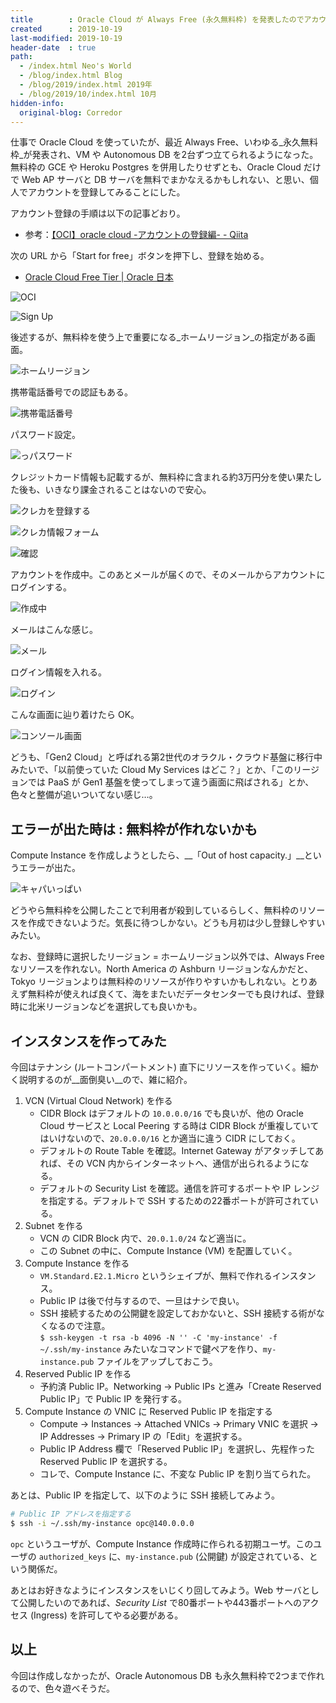 ```yaml
---
title        : Oracle Cloud が Always Free (永久無料枠) を発表したのでアカウント登録してみたが、無料枠が少ない
created      : 2019-10-19
last-modified: 2019-10-19
header-date  : true
path:
  - /index.html Neo's World
  - /blog/index.html Blog
  - /blog/2019/index.html 2019年
  - /blog/2019/10/index.html 10月
hidden-info:
  original-blog: Corredor
---
```


仕事で Oracle Cloud を使っていたが、最近 Always Free、いわゆる_永久無料枠_が発表され、VM や Autonomous DB を2台ずつ立てられるようになった。無料枠の GCE や Heroku Postgres を併用したりせずとも、Oracle Cloud だけで Web AP サーバと DB サーバを無料でまかなえるかもしれない、と思い、個人でアカウントを登録してみることにした。

アカウント登録の手順は以下の記事どおり。

- 参考：[【OCI】oracle cloud -アカウントの登録編- - Qiita](https://qiita.com/manaki079/items/d8684f8e15ccf09bdc4e)

次の URL から「Start for free」ボタンを押下し、登録を始める。

- [Oracle Cloud Free Tier | Oracle 日本](https://www.oracle.com/jp/cloud/free/)

![OCI](19-01-01.png)

![Sign Up](19-01-02.png)

後述するが、無料枠を使う上で重要になる_ホームリージョン_の指定がある画面。

![ホームリージョン](19-01-03.png)

携帯電話番号での認証もある。

![携帯電話番号](19-01-04.png)

パスワード設定。

![っパスワード](19-01-05.png)

クレジットカード情報も記載するが、無料枠に含まれる約3万円分を使い果たした後も、いきなり課金されることはないので安心。

![クレカを登録する](19-01-06.png)

![クレカ情報フォーム](19-01-07.png)

![確認](19-01-08.png)

アカウントを作成中。このあとメールが届くので、そのメールからアカウントにログインする。

![作成中](19-01-09.png)

メールはこんな感じ。

![メール](19-01-10.png)

ログイン情報を入れる。

![ログイン](19-01-11.png)

こんな画面に辿り着けたら OK。

![コンソール画面](19-01-12.png)

どうも、「Gen2 Cloud」と呼ばれる第2世代のオラクル・クラウド基盤に移行中みたいで、「以前使っていた Cloud My Services はどこ？」とか、「このリージョンでは PaaS が Gen1 基盤を使ってしまって違う画面に飛ばされる」とか、色々と整備が追いついてない感じ…。

## エラーが出た時は : 無料枠が作れないかも

Compute Instance を作成しようとしたら、__「Out of host capacity.」__というエラーが出た。

![キャパいっぱい](19-01-13.png)

どうやら無料枠を公開したことで利用者が殺到しているらしく、無料枠のリソースを作成できないようだ。気長に待つしかない。どうも月初は少し登録しやすいみたい。

なお、登録時に選択したリージョン = ホームリージョン以外では、Always Free なリソースを作れない。North America の Ashburn リージョンなんかだと、Tokyo リージョンよりは無料枠のリソースが作りやすいかもしれない。とりあえず無料枠が使えれば良くて、海をまたいだデータセンターでも良ければ、登録時に北米リージョンなどを選択しても良いかも。

## インスタンスを作ってみた

今回はテナンシ (ルートコンパートメント) 直下にリソースを作っていく。細かく説明するのが__面倒臭い__ので、雑に紹介。

1. VCN (Virtual Cloud Network) を作る
    - CIDR Block はデフォルトの `10.0.0.0/16` でも良いが、他の Oracle Cloud サービスと Local Peering する時は CIDR Block が重複していてはいけないので、`20.0.0.0/16` とか適当に違う CIDR にしておく。
    - デフォルトの Route Table を確認。Internet Gateway がアタッチしてあれば、その VCN 内からインターネットへ、通信が出られるようになる。
    - デフォルトの Security List を確認。通信を許可するポートや IP レンジを指定する。デフォルトで SSH するための22番ポートが許可されている。
2. Subnet を作る
    - VCN の CIDR Block 内で、`20.0.1.0/24` など適当に。
    - この Subnet の中に、Compute Instance (VM) を配置していく。
3. Compute Instance を作る
    - `VM.Standard.E2.1.Micro` というシェイプが、無料で作れるインスタンス。
    - Public IP は後で付与するので、一旦はナシで良い。
    - SSH 接続するための公開鍵を設定しておかないと、SSH 接続する術がなくなるので注意。  
     `$ ssh-keygen -t rsa -b 4096 -N '' -C 'my-instance' -f ~/.ssh/my-instance` みたいなコマンドで鍵ペアを作り、`my-instance.pub` ファイルをアップしておこう。
4. Reserved Public IP を作る
    - 予約済 Public IP。Networking → Public IPs と進み「Create Reserved Public IP」で Public IP を発行する。
5. Compute Instance の VNIC に Reserved Public IP を指定する
    - Compute → Instances → Attached VNICs → Primary VNIC を選択 → IP Addresses → Primary IP の「Edit」を選択する。
    - Public IP Address 欄で「Reserved Public IP」を選択し、先程作った Reserved Public IP を選択する。
    - コレで、Compute Instance に、不変な Public IP を割り当てられた。

あとは、Public IP を指定して、以下のように SSH 接続してみよう。

```bash
# Public IP アドレスを指定する
$ ssh -i ~/.ssh/my-instance opc@140.0.0.0
```

`opc` というユーザが、Compute Instance 作成時に作られる初期ユーザ。このユーザの `authorized_keys` に、`my-instance.pub` (公開鍵) が設定されている、という関係だ。

あとはお好きなようにインスタンスをいじくり回してみよう。Web サーバとして公開したいのであれば、_Security List_ で80番ポートや443番ポートへのアクセス (Ingress) を許可してやる必要がある。

## 以上

今回は作成しなかったが、Oracle Autonomous DB も永久無料枠で2つまで作れるので、色々遊べそうだ。
